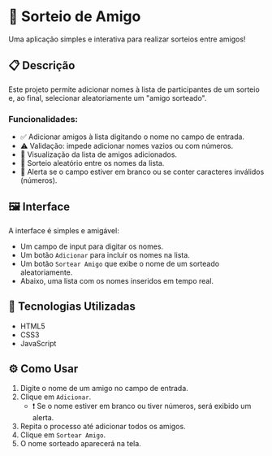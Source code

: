 # 🎉 Sorteio de Amigo

Uma aplicação simples e interativa para realizar sorteios entre amigos!

## 📋 Descrição

Este projeto permite adicionar nomes à lista de participantes de um sorteio e, ao final, selecionar aleatoriamente um "amigo sorteado".

### Funcionalidades:

- ✅ Adicionar amigos à lista digitando o nome no campo de entrada.
- ⚠️ Validação: impede adicionar nomes vazios ou com números.
- 👀 Visualização da lista de amigos adicionados.
- 🎯 Sorteio aleatório entre os nomes da lista.
- 🚫 Alerta se o campo estiver em branco ou se conter caracteres inválidos (números).

## 🖼️ Interface

A interface é simples e amigável:

- Um campo de input para digitar os nomes.
- Um botão `Adicionar` para incluir os nomes na lista.
- Um botão `Sortear Amigo` que exibe o nome de um sorteado aleatoriamente.
- Abaixo, uma lista com os nomes inseridos em tempo real.

## 🚀 Tecnologias Utilizadas

- HTML5
- CSS3
- JavaScript

## ⚙️ Como Usar

1. Digite o nome de um amigo no campo de entrada.
2. Clique em `Adicionar`.
   - ❗ Se o nome estiver em branco ou tiver números, será exibido um alerta.
3. Repita o processo até adicionar todos os amigos.
4. Clique em `Sortear Amigo`.
5. O nome sorteado aparecerá na tela.


